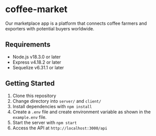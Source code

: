 # coffee-market

Our marketplace app is a platform that connects coffee farmers and exporters with potential buyers worldwide.

## Requirements

- Node.js v18.3.0 or later
- Express v4.18.2 or later
- Sequelize v6.31.1 or later

## Getting Started

1. Clone this repository
2. Change directory into `server/` and `client/`
3. Install dependencies with `npm install`
4. Create a `.env` file and create environment variable as shown in the `example.env` file.
5. Start the server with `npm start`
6. Access the API at `http://localhost:3000/api`
